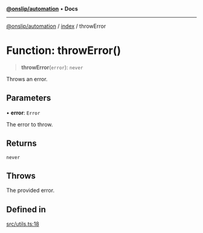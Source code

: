 [**@onslip/automation**](../../README.md) • **Docs**

***

[@onslip/automation](../../README.md) / [index](../README.md) / throwError

# Function: throwError()

> **throwError**(`error`): `never`

Throws an error.

## Parameters

• **error**: `Error`

The error to throw.

## Returns

`never`

## Throws

The provided error.

## Defined in

[src/utils.ts:18](https://github.com/Onslip/automation/blob/2da2b00dbee8df6079d79d0e64badbbab41233bf/src/utils.ts#L18)
